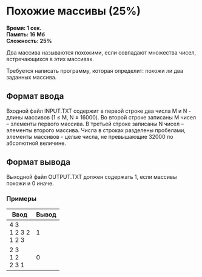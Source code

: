 <h1 class="title">Похожие массивы (25%)</h1>
<p><b>Время: 1 сек.<br>Память: 16 Мб<br>Сложность: 25%</b></p>
<p>Два массива называются похожими, если совпадают множества чисел, встречающихся в этих массивах.</p>
<p>Требуется написать программу, которая определит: похожи ли два заданных массива.</p>
<h2>Формат ввода</h2>
<p>Входной файл INPUT.TXT содержит в первой строке два числа M и N - длины массивов (1 ≤ M, N ≤ 16000). Во второй строке записаны M чисел – элементы первого массива. В третьей строке записаны N чисел – элементы второго массива. Числа в строках разделены пробелами, элементы массивов - целые числа, не превышающие 32000 по абсолютной величине.</p>
<h2>Формат вывода</h2>
<p>Выходной файл OUTPUT.TXT должен содержать 1, если массивы похожи и 0 иначе.</p>
<h3>Примеры</h3>
<table class="sample-tests">
  <thead>
     <tr>
        <th>Ввод</th>
        <th>Вывод</th>
     </tr>
  </thead>
  <tbody>
     <tr>
        <td>4 3<br>
            1 2 3 2<br>
            1 2 3</td>
        <td>1</td>
     </tr>
     <tr>
         <td>2 3<br>
             1 2<br>
             2 3 1</td>
         <td>0</td>
     </tr>
  </tbody>
</table>